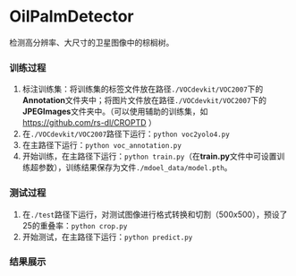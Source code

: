 # OilPalmDetector
检测高分辨率、大尺寸的卫星图像中的棕榈树。

### 训练过程
1. 标注训练集：将训练集的标签文件放在路径`./VOCdevkit/VOC2007`下的**Annotation**文件夹中；将图片文件放在路径`./VOCdevkit/VOC2007`下的**JPEGImages**文件夹中。（可以使用辅助的训练集，如 https://github.com/rs-dl/CROPTD ）
2. 在`./VOCdevkit/VOC2007`路径下运行：`python voc2yolo4.py`
3. 在主路径下运行：`python voc_annotation.py`
4. 开始训练，在主路径下运行：`python train.py`（在**train.py**文件中可设置训练超参数），训练结果保存为文件`./mdoel_data/model.pth`。

### 测试过程
1. 在`./test`路径下运行，对测试图像进行格式转换和切割（$500x500$），预设了$25%$的重叠率：`python crop.py`
2. 开始测试，在主路径下运行：`python predict.py`

### 结果展示
![]()
